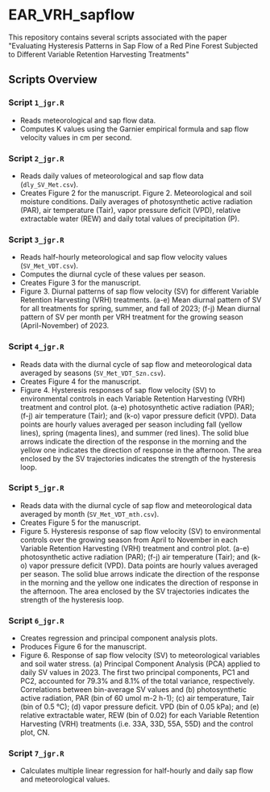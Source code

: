 # EAR_VRH_sapflow

This repository contains several scripts associated with the paper "Evaluating Hysteresis Patterns in Sap Flow of a Red Pine Forest Subjected to Different Variable Retention Harvesting Treatments"

## Scripts Overview

### Script `1_jgr.R`
- Reads meteorological and sap flow data.
- Computes K values using the Garnier empirical formula and sap flow velocity values in cm per second.

### Script `2_jgr.R`
- Reads daily values of meteorological and sap flow data (`dly_SV_Met.csv`).
- Creates Figure 2 for the manuscript. Figure 2. Meteorological and soil moisture conditions. Daily averages of photosynthetic active radiation (PAR), air temperature (Tair), vapor pressure deficit (VPD), relative extractable water (REW) and daily total values of precipitation (P).

### Script `3_jgr.R`
- Reads half-hourly meteorological and sap flow velocity values (`SV_Met_VDT.csv`).
- Computes the diurnal cycle of these values per season.
- Creates Figure 3 for the manuscript.
- Figure 3. Diurnal patterns of sap flow velocity (SV) for different Variable Retention Harvesting (VRH) treatments. (a-e) Mean diurnal pattern of SV for all treatments for spring, summer, and fall of 2023; (f-j) Mean diurnal pattern of SV per month per VRH treatment for the growing season (April-November) of 2023. 

### Script `4_jgr.R`
- Reads data with the diurnal cycle of sap flow and meteorological data averaged by seasons (`SV_Met_VDT_Szn.csv`).
- Creates Figure 4 for the manuscript.
- Figure 4. Hysteresis responses of sap flow velocity (SV) to environmental controls in each Variable Retention Harvesting (VRH) treatment and control plot. (a-e) photosynthetic active radiation (PAR); (f-j) air temperature (Tair); and (k-o) vapor pressure deficit (VPD). Data points are hourly values averaged per season including fall (yellow lines), spring (magenta lines), and summer (red lines). The solid blue arrows indicate the direction of the response in the morning and the yellow one indicates the direction of response in the afternoon. The area enclosed by the SV trajectories indicates the strength of the hysteresis loop. 

### Script `5_jgr.R`
- Reads data with the diurnal cycle of sap flow and meteorological data averaged by month (`SV_Met_VDT_mth.csv`).
- Creates Figure 5 for the manuscript.
- Figure 5. Hysteresis response of sap flow velocity (SV) to environmental controls over the growing season from April to November in each Variable Retention Harvesting (VRH) treatment and control plot. (a-e) photosynthetic active radiation (PAR); (f-j) air temperature (Tair); and (k-o) vapor pressure deficit (VPD). Data points are hourly values averaged per season. The solid blue arrows indicate the direction of the response in the morning and the yellow one indicates the direction of response in the afternoon. The area enclosed by the SV trajectories indicates the strength of the hysteresis loop.

### Script `6_jgr.R`
- Creates regression and principal component analysis plots.
- Produces Figure 6 for the manuscript.
- Figure 6. Response of sap flow velocity (SV) to meteorological variables and soil water stress. (a) Principal Component Analysis (PCA) applied to daily SV values in 2023. The first two principal components, PC1 and PC2, accounted for 79.3% and 8.1% of the total variance, respectively. Correlations between bin-average SV values and (b) photosynthetic active radiation, PAR (bin of 60 umol m-2 h-1); (c) air temperature, Tair (bin of 0.5 °C); (d) vapor pressure deficit. VPD (bin of 0.05 kPa); and (e) relative extractable water, REW (bin of 0.02) for each Variable Retention Harvesting (VRH) treatments (i.e. 33A, 33D, 55A, 55D) and the control plot, CN. 

### Script `7_jgr.R`
- Calculates multiple linear regression for half-hourly and daily sap flow and meteorological values.

